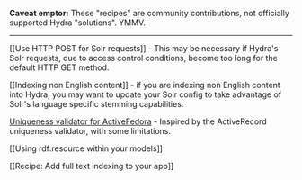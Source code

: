 **Caveat emptor:** These "recipes" are community contributions, not officially supported Hydra "solutions". YMMV.

***

[[Use HTTP POST for Solr requests]] - This may be necessary if Hydra's Solr requests, due to access control conditions, become too long for the default HTTP GET method.

[[Indexing non English content]] - if you are indexing non English content into Hydra, you may want to update your Solr config to take advantage of Solr's language specific stemming capabilities.

[Uniqueness validator for ActiveFedora](https://gist.github.com/dchandekstark/f969ad21bf518c7cd3c5) - Inspired by the ActiveRecord uniqueness validator, with some limitations.

[[Using rdf:resource within your models]] 

[[Recipe: Add full text indexing to your app]]